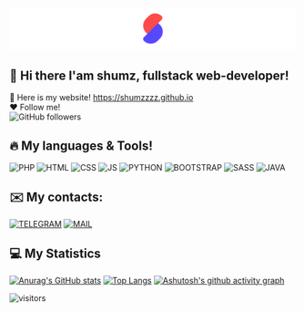 <img src="https://raw.githubusercontent.com/Shumzzzz/Shumzzzz/main/assets/Frame%2015.png"/>

## 👋 Hi there I'am shumz, fullstack web-developer!
👀 Here is my website!
https://shumzzzz.github.io <br>
❤️ Follow me! <br>
![GitHub followers](https://img.shields.io/github/followers/deadshumz?style=social)

## 🔥 My languages & Tools!
![PHP](https://img.shields.io/badge/-PHP-f5f5f5?style=for-the-badge&logo=PHP)
![HTML](https://img.shields.io/badge/-HTML5-f5f5f5?style=for-the-badge&logo=HTML5)
![CSS](https://img.shields.io/badge/-CSS-f5f5f5?style=for-the-badge&logo=CSS3&logoColor=23A3FF)
![JS](https://img.shields.io/badge/-JAVASCRIPT-f5f5f5?style=for-the-badge&logo=Javascript)
![PYTHON](https://img.shields.io/badge/-Python-f5f5f5?style=for-the-badge&logo=Python)
![BOOTSTRAP](https://img.shields.io/badge/-BOOTSTRAP-f5f5f5?style=for-the-badge&logo=BOOTSTRAP)
![SASS](https://img.shields.io/badge/-SASS-f5f5f5?style=for-the-badge&logo=SASS)
![JAVA](https://img.shields.io/badge/-JAVA-ff0000?style=for-the-badge&logo=JAVA)

## ✉️ My contacts:
[![TELEGRAM](https://img.shields.io/badge/-@DEADHUMZ-f5f5f5?style=for-the-badge&logo=TELEGRAM)](https://t.me/deadshumz)
[![MAIL](https://img.shields.io/badge/-📪shumzz@bk.ru-f5f5f5?style=for-the-badge)](mailto:shumzz@bk.ru)

## 💻 My Statistics
[![Anurag's GitHub stats](https://github-readme-stats.vercel.app/api?username=deadshumz)](https://github.com/deadshumz)
[![Top Langs](https://github-readme-stats.vercel.app/api/top-langs/?username=deadshumz&layout=compact)](https://github.com/deadshumz)
[![Ashutosh's github activity graph](https://activity-graph.herokuapp.com/graph?username=deadshumz&custom_title=My%20activity!%20&hide_border=true&bg_color=FFFEFE&color=434D58&line=5194F0)](https://github.com/deadshumz)



![visitors](https://visitor-badge.laobi.icu/badge?page_id=https://github.com/deadshumz)


<!--
**Shumzzzz/Shumzzzz** is a ✨ _special_ ✨ repository because its `README.md` (this file) appears on your GitHub profile.

Here are some ideas to get you started:

- 🔭 I’m currently working on ...
- 🌱 I’m currently learning ...
- 👯 I’m looking to collaborate on ...
- 🤔 I’m looking for help with ...
- 💬 Ask me about ...
- 📫 How to reach me: ...
- 😄 Pronouns: ...
- ⚡ Fun fact: ...
-->
